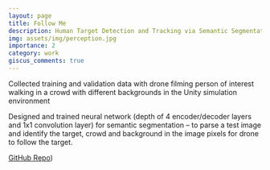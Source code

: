 ```yaml
---
layout: page
title: Follow Me
description: Human Target Detection and Tracking via Semantic Segmentation
img: assets/img/perception.jpg
importance: 2
category: work
giscus_comments: true
---
```


Collected training and validation data with drone filming person of interest walking in a crowd with different backgrounds in the Unity simulation environment

Designed and trained neural network (depth of 4 encoder/decoder layers and 1x1 convolution layer) for semantic segmentation – to parse a test image and identify the target, crowd and background in the image pixels for drone to follow the target.

<a href="https://github.com/caseycui/FollowMe">GitHub Repo</a>)

